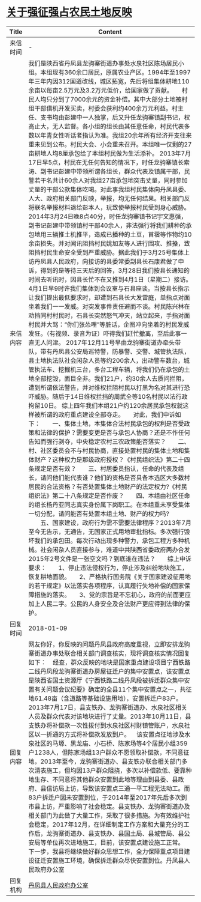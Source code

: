 # [关于强征强占农民土地反映](http://www.shangluo.gov.cn/zmhd/ldxxxx.jsp?urltype=leadermail.LeaderMailContentUrl&wbtreeid=1112&leadermailid=4487)

| Title |                                                                                                                                                                                                                                                                                                                                                                                                                                                                                                                                                                                                                                                                                                                                                                                                                                                                        Content                                                                                                                                                                                                                                                                                                                                                                                                                                                                                                                                                                                                                                                                                                                                                                                                                                                                         |
|:-----:|--------------------------------------------------------------------------------------------------------------------------------------------------------------------------------------------------------------------------------------------------------------------------------------------------------------------------------------------------------------------------------------------------------------------------------------------------------------------------------------------------------------------------------------------------------------------------------------------------------------------------------------------------------------------------------------------------------------------------------------------------------------------------------------------------------------------------------------------------------------------------------------------------------------------------------------------------------------------------------------------------------------------------------------------------------------------------------------------------------------------------------------------------------------------------------------------------------------------------------------------------------------------------------------------------------------------------------------------------------------------------------------------------------------------------------------------------------------------------------------------------------------------------------------------------------------------------------------------------------------------------------------------------------------------------------------------------------------------------------------------------------|
| 来信时间  | -                                                                                                                                                                                                                                                                                                                                                                                                                                                                                                                                                                                                                                                                                                                                                                                                                                                                                                                                                                                                                                                                                                                                                                                                                                                                                                                                                                                                                                                                                                                                                                                                                                                                                                                                                      |
| 来信内容  | 我们是陕西省丹凤县龙驹寨街道办事处水泉社区陈场居民小组。本组现有360余口居民，原属农业产区。1994年至1997年三年内因312国道改线，城区拓宽，先后将组集体耕地110余亩以每亩2.5万元及3.2万元低价，给国家做了贡献。　　村民人均只分到了7000余元的资金补偿。其中大部分土地被村组干部借机开发买卖，村委会获利约400余万元利益。村主任、支书均由彭建中一人独掌，后又升任龙驹寨镇副书记，权高止大，无人监督。各小组的组长由其任意任命，村民代表多数以年青女性听话者指认为准。我组20余年所有经济开支往来重未见到公布。村民大会、小会重未召开。本组唯一仅剩的27亩耕地人均8厘承包给了本组村民做为生活添补。 2013年7月17日早5点，村民在无任何告知的情况下，时任龙驹寨镇长索涛、副书记彭建中带领所谓各组长，群众代表及镇属干部，民警若干名共计60余人对我组27亩承包地突击丈量，同时参加丈量的干部公款集体吃喝。对此事我组村民集体向丹凤县委、人大、政府相关部门反映，举报，均无任何结果。相关部门反将联名举报材料退给彭本人，玩致使举报村民受到身心威胁。　　2014年3月24日晚8点40分，时任龙驹寨镇书记宇文惠强，副书记彭建中带领镇村干部40余人，非法强行将我们耕种的承包地用三辆推土机推平，造成已播种的土豆，苜蓿等作物约10余亩损失。并对闻讯阻挡村民姚加友等人进行围攻、推搡，致阻挡村民生命安全受到严重威胁。据此我们于3月25号集体上访丹凤县人民政府，向接访的县委常委副县长石康君做了申诉，得到的是等待三天后的回答，3月28日我们按县长通知的时间去听讯时，因县长忙不在又推到4月1日（星期二）接访。4月1日早9时许我们集体到会议室与石县座谈。当按县长指示让我们提出最低要求时，却遭到石县长大发雷庭，单指点对面坐着我们一一发威。对突发事件责任避而不谈。村民陈兴林在劝挡同村村民时，石县长突然怒气冲天，站立起来，手指对面村民并大骂：“你们张怂哩”等脏话，企图冲向坐着的村民发威发狂。（有视频、录音为证）吓得我们赶忙撤离，至后此事一直无人问津。 2017年12月11号早由龙驹寨街道办牵头带队，带有丹凤县公安局巡特警，防暴警、交警、城管执法队，县土地执法队社会闲杂人员等约200余人，出动警车数台，城管执法车、挖掘机三台，多台工程车辆，将我们仍在承包的土地全部挖毁，面目全非。我们21户，约30余人去质问拦阻，遭到所谓依法警告，并对维权拦阻村民以打黑为名对其进行恐吓威胁。随后于14日维权拦挡的周武全等10名村民以法行政拘留10日。 综上四年我们本组21户约120余居民承包权就这样被所谓的政府重点建设全部夺走。　　对此，我们申诉如下：　　一、集体土地，本集体合法村民承包的权利是否受政策和法律的保护？需要变更是否与承包人协商？还是不作任何告知而强行剥夺，中央稳定农村三农政策能否落实？　　二、村、社区委员会不与村民协商，直接处置村民的集体土地和集体财产？这种权力是那级政府授权？《村民组织法》第二十四条规定是否有效？　　三、村居委员指认，任命的代表及组长，请问他们能代表谁？他们的资格是否具备本选区大多数村居民的合法资格？有否处置集体土地财产的法定权力?《村民组织法》第二十八条规定是否作废？　　四、本组由社区任命的组长杨丹亚同志真实身份属下岗职工。在本组重未享受集体一切分配，请问能否有处置本组土地、财产的权力吗? 　　五、国家建设，政府行为需不需要法律程序？2013年7月至今无告示，无通告，无国家正式用地审批指标。多次强行毁坏我们的承包田。每次行动出现多种警力，承包工程方多种机械。社会闲杂人员直接参与，难道中共陕西省委政府两办合发2015年2号文件是一张空文吗？到底谁在违法？　　综上申诉要求：　　1、停止违法侵权行为，停止涉及纠纷地块施工，恢复耕地面貌。　　2、严格执行国务院《关于国家建设征用地的若干规定》以法落实各项程序，认真履行失地补偿的国家保障措施的落实。　　3、党的宗旨是不忘初心，政府的前面更应加上人民二字。公民的人身安全及合法财产更应得到法律的保护。 |
| 回复时间  | 2018-01-09                                                                                                                                                                                                                                                                                                                                                                                                                                                                                                                                                                                                                                                                                                                                                                                                                                                                                                                                                                                                                                                                                                                                                                                                                                                                                                                                                                                                                                                                                                                                                                                                                                                                                                                                             |
| 回复内容  | 网友你好，你反映的问题丹凤县政府高度重视，立即安排龙驹寨街道办事处联合相关部门调查核实，现将调查核实情况回复如下：    经查，群众反映的地块是国家重点建设项目宁西铁路二线丹凤段龙驹寨街道办房屋征迁户的集中安置点，该安置点是陕西省国土资源厅《宁西铁路二线丹凤段被拆迁群众集中安置有关问题会议纪要》确定的全县11个集中安置点之一，共征地61.48亩（含道路等基础设施用地），安置拆迁户83户。2013年7月17日，县支铁办、龙驹寨街道办、水泉社区相关人员及群众代表对该地块进行了丈量。2013年10月11日，县支铁办将补偿款一次性拨付到水泉社区村财镇管账户，水泉社区以一折通的方式将补偿款发放到户。    该安置点征地涉及水泉社区的马塬、黑龙庙、小石桥、陈家场等4个居民小组359户1238人，但陈家场组13户群众不愿领取补偿款，不同意征地，2013年至今，龙驹寨街道办、县支铁办联合相关部门多次清表施工，但均因13户群众阻挠，多次以补偿款低、要靠种地生存、不同意将其他群众安置到此地等理由到县委、县政府、县信访局上访，导致该安置点三通一平工程无法动工。而83户拆迁户因未安置到位，于2014年至2017年先后多次到市县上访，严重影响了社会稳定。县支铁办、龙驹寨街道办及相关部门为此做了大量工作，采取了很多措施。为有效维护社会稳定，2017年12月，在详细制定工作方案和大量充分的工作后，龙驹寨街道办、县支铁办、县国土局、县城管局、县公安局等单位再次进地施工，目前，该安置点建设施工正常。    下一步，我县将继续做好群众思想工作，全力保障重点项目建设征迁安置施工环境，确保拆迁群众尽快安置到位。丹凤县人民政府办公室                                                                                                                                                                                                                                                                                                                                                                                                                                                                                                                                                                                                                                                                                                                                                                                                                                                                                                                                                                                                                    |
| 回复机构  | [丹凤县人民政府办公室](../../category/agencies/丹凤县人民政府办公室.md)                                                                                                                                                                                                                                                                                                                                                                                                                                                                                                                                                                                                                                                                                                                                                                                                                                                                                                                                                                                                                                                                                                                                                                                                                                                                                                                                                                                                                                                                                                                                                                                                                                                                                                    |